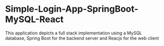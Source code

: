 # Simple-Login-App-SpringBoot-MySQL-React
This application depicts a full stack implementation using a MySQL database, Spring Boot for the backend server and Reacjs for the web client 
